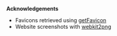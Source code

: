 **Acknowledgements**

- Favicons retrieved using [getFavicon](http://getfavicon.appspot.com/)
- Website screenshots with [webkit2png](http://www.paulhammond.org/webkit2png)

